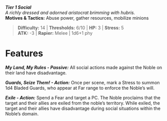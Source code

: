 ***Tier 1 Social***  
*A richly dressed and adorned aristocrat brimming with hubris.*  
**Motives & Tactics:** Abuse power, gather resources, mobilize minions

> **Difficulty:** 14 | **Thresholds:** 6/10 | **HP:** 3 | **Stress:** 5  
> **ATK:** -3 | **Rapier:** Melee | 1d6+1 phy  

# Features

***My Land, My Rules - Passive:*** All social actions made against the Noble on their land have disadvantage.

***Guards, Seize Them! - Action:*** Once per scene, mark a Stress to summon 1d4 Bladed Guards, who appear at Far range to enforce the Noble’s will.

***Exile - Action:*** Spend a Fear and target a PC. The Noble proclaims that the target and their allies are exiled from the noble’s territory. While exiled, the target and their allies have disadvantage during social situations within the Noble’s domain.
